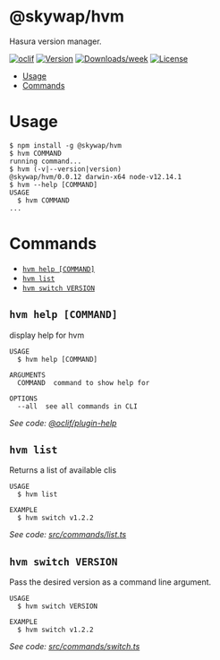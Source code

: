 @skywap/hvm
===========

Hasura version manager.

[![oclif](https://img.shields.io/badge/cli-oclif-brightgreen.svg)](https://oclif.io)
[![Version](https://img.shields.io/npm/v/@skywap/hvm.svg)](https://npmjs.org/package/@skywap/hvm)
[![Downloads/week](https://img.shields.io/npm/dw/@skywap/hvm.svg)](https://npmjs.org/package/@skywap/hvm)
[![License](https://img.shields.io/npm/l/@skywap/hvm.svg)](https://github.com/SkylarWapato/hvm/blob/master/package.json)

<!-- toc -->
* [Usage](#usage)
* [Commands](#commands)
<!-- tocstop -->
# Usage
<!-- usage -->
```sh-session
$ npm install -g @skywap/hvm
$ hvm COMMAND
running command...
$ hvm (-v|--version|version)
@skywap/hvm/0.0.12 darwin-x64 node-v12.14.1
$ hvm --help [COMMAND]
USAGE
  $ hvm COMMAND
...
```
<!-- usagestop -->
# Commands
<!-- commands -->
* [`hvm help [COMMAND]`](#hvm-help-command)
* [`hvm list`](#hvm-list)
* [`hvm switch VERSION`](#hvm-switch-version)

## `hvm help [COMMAND]`

display help for hvm

```
USAGE
  $ hvm help [COMMAND]

ARGUMENTS
  COMMAND  command to show help for

OPTIONS
  --all  see all commands in CLI
```

_See code: [@oclif/plugin-help](https://github.com/oclif/plugin-help/blob/v3.2.0/src/commands/help.ts)_

## `hvm list`

Returns a list of available clis

```
USAGE
  $ hvm list

EXAMPLE
  $ hvm switch v1.2.2
```

_See code: [src/commands/list.ts](https://github.com/SkylarWapato/hvm/blob/v0.0.12/src/commands/list.ts)_

## `hvm switch VERSION`

Pass the desired version as a command line argument.

```
USAGE
  $ hvm switch VERSION

EXAMPLE
  $ hvm switch v1.2.2
```

_See code: [src/commands/switch.ts](https://github.com/SkylarWapato/hvm/blob/v0.0.12/src/commands/switch.ts)_
<!-- commandsstop -->
